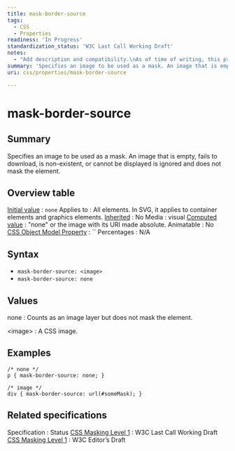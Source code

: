 ```yaml
---
title: mask-border-source
tags:
  - CSS
  - Properties
readiness: 'In Progress'
standardization_status: 'W3C Last Call Working Draft'
notes:
  - "Add description and compatibility.\nAs of time of writing, this property is not yet implemented in most browsers."
summary: 'Specifies an image to be used as a mask. An image that is empty, fails to download, is non-existent, or cannot be displayed is ignored and does not mask the element.'
uri: css/properties/mask-border-source

---
```

# mask-border-source

## Summary

Specifies an image to be used as a mask. An image that is empty, fails to download, is non-existent, or cannot be displayed is ignored and does not mask the element.

## Overview table

[Initial value](/css/concepts/initial_value)
:   `none`
Applies to
:   All elements. In SVG, it applies to container elements and graphics elements.
[Inherited](/css/concepts/inherited)
:   No
Media
:   visual
[Computed value](/css/concepts/computed_value)
:   "none" or the image with its URI made absolute.
Animatable
:   No
[CSS Object Model Property](/css/concepts/cssom)
:   ``
Percentages
:   N/A

## Syntax

-   `mask-border-source: <image>`
-   `mask-border-source: none`

## Values

none
:   Counts as an image layer but does not mask the element.

\<image\>
:   A CSS image.

## Examples

``` {.css}
/* none */
p { mask-border-source: none; }

/* image */
div { mask-border-source: url(#someMask); }
```

## Related specifications

Specification
:   Status
[CSS Masking Level 1](http://www.w3.org/TR/css-masking-1/)
:   W3C Last Call Working Draft
[CSS Masking Level 1](http://dev.w3.org/fxtf/css-masking-1/)
:   W3C Editor’s Draft

